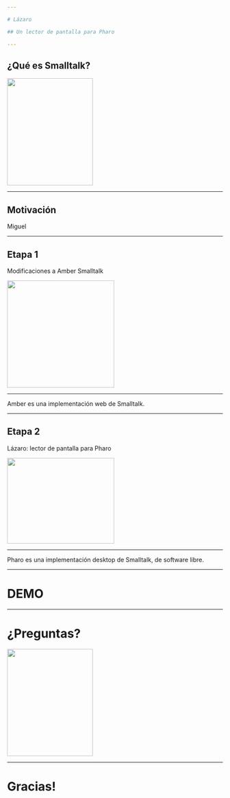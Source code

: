 ```yaml
---

# Lázaro

## Un lector de pantalla para Pharo

---
```


## ¿Qué es Smalltalk?

<img src="https://pupeno.files.wordpress.com/2011/07/smalltalk-logo9.gif?w=240" width="200" height="250"/>


---

## Motivación

                
Miguel


---

## Etapa 1

Modificaciones a Amber Smalltalk

<img src="https://pbs.twimg.com/profile_images/1526408224/amber_logo_400x400.png" width="250" height="250"/>

---
  
Amber es una implementación web de Smalltalk.


---

## Etapa 2

Lázaro: lector de pantalla para Pharo

<img src="https://pharo.org/web/files/pharo.png" width="250" height="200"/>

---

Pharo es una implementación desktop de Smalltalk, de software libre.

---

# DEMO

---

# ¿Preguntas?

<img src="https://img.clipartfest.com/4080354b8aa40b5c97e249598b4604f9_question-mark-icon-png-clipart-question-clipart-png_1500-1500.png" width="200" height="250"/>

---

# Gracias!
